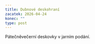 ```yaml
---
title: Dubnové deskohraní
zacatek: 2026-04-24
konec: ""
type: post
---
```

P﻿átečněvečerní deskovky v jarním podání.